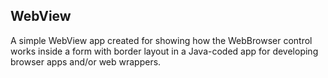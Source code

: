 ## WebView
A simple WebView app created for showing how the WebBrowser control works inside a form with border layout in a Java-coded app for developing browser apps and/or web wrappers.
